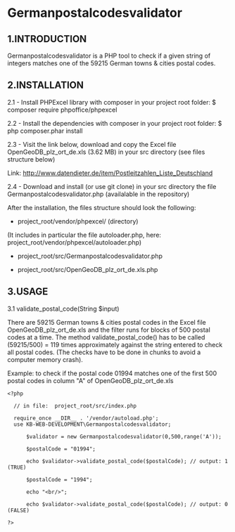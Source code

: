 # Germanpostalcodesvalidator

1.INTRODUCTION
---------------

Germanpostalcodesvalidator is a PHP tool to check if a given string of integers matches one of the 59215 German towns & cities postal codes.

2.INSTALLATION
---------------

2.1 -  Install PHPExcel library with composer in your project root folder: $ composer require phpoffice/phpexcel  

2.2 - Install the dependencies with composer in your project root folder: $ php composer.phar install

2.3 - Visit the link below, download and copy the Excel file OpenGeoDB_plz_ort_de.xls (3.62 MB) in your src directory (see files structure below)

Link: http://www.datendieter.de/item/Postleitzahlen_Liste_Deutschland

2.4 - Download and install (or use git clone) in your src directory the file Germanpostalcodesvalidator.php (availalable in the repository)

After the installation, the files structure should look the following:

 - project_root/vendor/phpexcel/  (directory)

(It includes in particular the file autoloader.php, here: project_root/vendor/phpexcel/autoloader.php) 

 - project_root/src/Germanpostalcodesvalidator.php

 - project_root/src/OpenGeoDB_plz_ort_de.xls.php

3.USAGE
--------

3.1 validate_postal_code(String $input)

There are 59215 German towns & cities postal codes in the Excel file OpenGeoDB_plz_ort_de.xls and the filter runs for blocks of 500 postal codes at a time. The method validate_postal_code() has to be called (59215/500) = 119 times approximately
against the string entered to check all postal codes. (The checks have to be done in chunks to avoid a computer memory crash).

Example: to check if the postal code 01994 matches one of the first 500 postal codes in column "A" of OpenGeoDB_plz_ort_de.xls

    <?php
	  
	  // in file:  project_root/src/index.php
		
	  require_once __DIR__ . '/vendor/autoload.php';
	  use KB-WEB-DEVELOPMENT\Germanpostalcodesvalidator;

          $validator = new Germanpostalcodesvalidator(0,500,range('A'));

          $postalCode = "01994"; 

          echo $validator->validate_postal_code($postalCode); // output: 1 (TRUE) 

          $postalCode = "1994";

          echo "<br/>";

          echo $validator->validate_postal_code($postalCode); // output: 0 (FALSE)

    ?>



